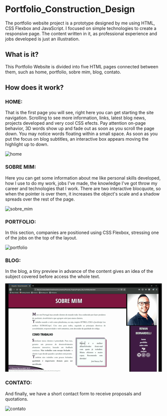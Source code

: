 # Portfolio_Construction_Design
The portfolio website project is a prototype designed by me using HTML, CSS Flexbox and JavaScript. I focused on simple technologies to create a responsive page. 
The content written in it, as professional experience and jobs developed is just an illustration.

## What is it?
This Portfolio Website is divided into five HTML pages connected between them, such as home, portfolio, sobre mim, blog, contato.

## How does it work?

### HOME:
That is the first page you will see, right here you can get starting the site navigation. Scrolling to see more information, links, latest blog news, projects developed and very cool CSS efects.
Pay attention on-page behavior, 3D words show up and fade out as soon as you scroll the page down. You may notice words floating within a small space.
As soon as you put the focus on blog subtitles, an interactive box appears moving the highlight up to down.

![home](https://github.com/renanbernardelli/Portfolio_Construction_First_Design/blob/master/gifs/home.gif)

### SOBRE MIM:
Here you can get some information about me like personal skills developed, how I use to do my work, jobs I've made, the knowledge I've got throw my career and technologies that I work.
There are two interactive blocquote, so when the pointer is over them, it increases the object's scale and a shadow spreads over the rest of the page.

![sobre_mim](https://github.com/renanbernardelli/Portfolio_Construction_First_Design/blob/master/gifs/sobre_mim.gif)

### PORTFOLIO:
In this section, companies are positioned using CSS Flexbox, stressing one of the jobs on the top of the layout.

![portfolio](https://github.com/renanbernardelli/Portfolio_Construction_First_Design/blob/master/gifs/portfolio.gif)

### BLOG:
In the blog, a tiny preview in advance of the content gives an idea of the subject covered before access the whole text.

![blog](https://github.com/renanbernardelli/Portfolio_Construction_First_Design/blob/master/gifs/blog.gif)

### CONTATO:
And finally, we have a short contact form to receive proposals and quotations.

![contato](https://github.com/renanbernardelli/Portfolio_Construction_First_Design/blob/master/gifs/contato.gif)
